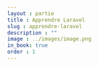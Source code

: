 ```yaml
---
layout : partie
title : Apprendre Laravel
slug : apprendre-laravel
description : ""
image : ../images/image.png
in_book: true
order : 1
---
```


